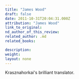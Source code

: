 ```yaml
---
title: "James Wood"
draft: false
date: 2011-10-31T20:04:31.000Z
attribution: "James Wood"
link_to_original:
nd_author_of_this_review:
related_author: .md
related_books:

description:
weight:
layout: none
---
```

Krasznahorkai's brilliant translator.

